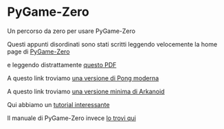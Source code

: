 # PyGame-Zero
Un percorso da zero per usare PyGame-Zero

Questi appunti disordinati sono stati scritti leggendo velocemente la home page di [PyGame-Zero](https://pygame-zero.readthedocs.io/en/stable/principles.html)

e leggendo distrattamente [questo PDF](https://wireframe.raspberrypi.com/books/code-the-classics1)

A questo link troviamo [una versione di Pong moderna](https://github.com/Wireframe-Magazine/Code-the-Classics/tree/master/boing-master)

A questo link troviamo [una versione minima di Arkanoid](https://new.pythonforengineers.com/blog/your-first-game-in-python-in-less-than-30-minutes/)

Qui abbiamo un [tutorial interessante](https://quirkycort.github.io/tutorials/index.html)

Il manuale di PyGame-Zero invece [lo trovi qui](https://buildmedia.readthedocs.org/media/pdf/pygame-zero/latest/pygame-zero.pdf)
